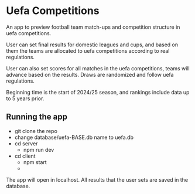 # Uefa Competitions

An app to preview football team match-ups and competition structure in uefa competitions. 

User can set final results for domestic leagues and cups, and based on them the teams are allocated to uefa competitions according to real regulations.

User can also set scores for all matches in the uefa competitions, teams will advance based on the results. Draws are randomized and follow uefa regulations.

Beginning time is the start of 2024/25 season, and rankings include data up to 5 years prior.

## Running the app

- git clone the repo
- change database/uefa-BASE.db name to uefa.db
- cd server
  - npm run dev
- cd client
  - npm start
  - 
The app will open in localhost. All results that the user sets are saved in the database.
